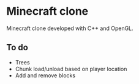 # Minecraft clone
Minecraft clone developed with C++ and OpenGL.

## To do
- Trees
- Chunk load/unload based on player location
- Add and remove blocks